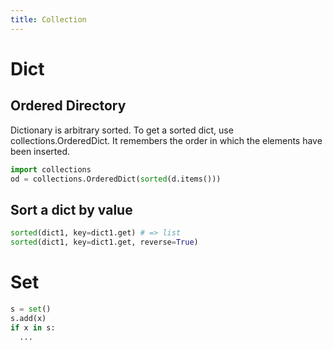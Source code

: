 ```yaml
---
title: Collection
---
```


Dict
====

Ordered Directory
-----------------

Dictionary is arbitrary sorted.
To get a sorted dict, use collections.OrderedDict.
It remembers the order in which the elements have been inserted.

```python
import collections
od = collections.OrderedDict(sorted(d.items()))
```

Sort a dict by value
--------------------

```py
sorted(dict1, key=dict1.get) # => list
sorted(dict1, key=dict1.get, reverse=True)
```

Set
====

```python
s = set()
s.add(x)
if x in s:
  ...
```
